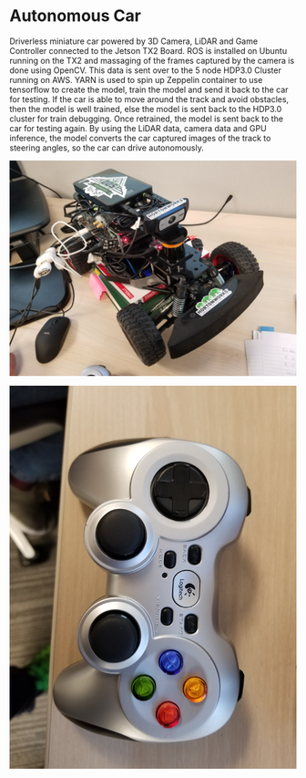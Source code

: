 # Autonomous Car

Driverless miniature car powered by 3D Camera, LiDAR and Game Controller connected to the Jetson TX2 Board. ROS is installed on Ubuntu running on the TX2 and massaging of the frames captured by the camera is done using OpenCV. This data is sent over to the 5 node HDP3.0 Cluster running on AWS. YARN is used to spin up Zeppelin container to use tensorflow to create the model, train the model and send it back to the car for testing. If the car is able to move around the track and avoid obstacles, then the model is well trained, else the model is sent back to the HDP3.0 cluster for train debugging. Once retrained, the model is sent back to the car for testing again. By using the LiDAR data, camera data and GPU inference, the model converts the car captured images of the track to steering angles, so the car can drive autonomously.

![mini-car.jpg](assets/images/mini-car.jpg)

![controller.jpg](assets/images/controller.jpg)
